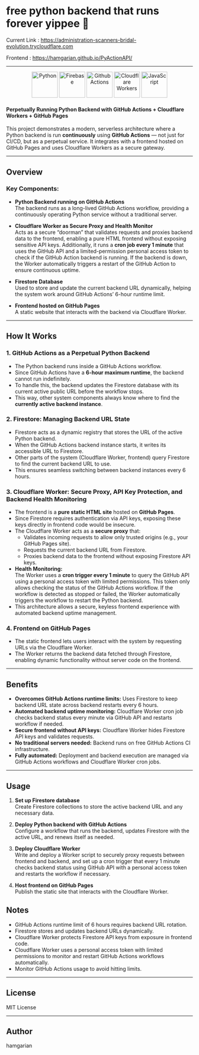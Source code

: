 # free python backend that runs forever yippee 🎉

Current Link : https://administration-scanners-bridal-evolution.trycloudflare.com

Frontend : https://hamgarian.github.io/PyActionAPI/

<hr>
<div align="center">
<a href="#bottom"><img width="70" src="https://raw.githubusercontent.com/marwin1991/profile-technology-icons/refs/heads/main/icons/python.png" alt="Python" title="Python"/></a>
<a href="#bottom"><img width="70" src="https://raw.githubusercontent.com/marwin1991/profile-technology-icons/refs/heads/main/icons/firebase.png" alt="Firebase" title="Firebase"/></a>
<a href="#bottom"><img width="70" src="https://github.com/user-attachments/assets/de095128-b6b6-4888-a12e-764f967208af" alt="Github Actions" title="Github Actions"/></a>
<a href="#bottom"><img width="70" src="https://github.com/user-attachments/assets/e66cdb58-fb18-4149-aa35-694e93962732" alt="Cloudflare Workers" title="Cloudflare Workers"/></a>
<a href="#bottom"><img width="70" src="https://raw.githubusercontent.com/marwin1991/profile-technology-icons/refs/heads/main/icons/javascript.png" alt="JavaScript" title="JavaScript"/></a>
</div>

#### Perpetually Running Python Backend with GitHub Actions + Cloudflare Workers + GitHub Pages

This project demonstrates a modern, serverless architecture where a Python backend is run **continuously** using **GitHub Actions** — not just for CI/CD, but as a perpetual service. It integrates with a frontend hosted on GitHub Pages and uses Cloudflare Workers as a secure gateway.

---

## Overview

### Key Components:

- **Python Backend running on GitHub Actions**  
  The backend runs as a long-lived GitHub Actions workflow, providing a continuously operating Python service without a traditional server.

- **Cloudflare Worker as Secure Proxy and Health Monitor**  
  Acts as a secure “doorman” that validates requests and proxies backend data to the frontend, enabling a pure HTML frontend without exposing sensitive API keys. Additionally, it runs a **cron job every 1 minute** that uses the GitHub API and a limited-permission personal access token to check if the GitHub Action backend is running. If the backend is down, the Worker automatically triggers a restart of the GitHub Action to ensure continuous uptime.

- **Firestore Database**  
  Used to store and update the current backend URL dynamically, helping the system work around GitHub Actions’ 6-hour runtime limit.

- **Frontend hosted on GitHub Pages**  
  A static website that interacts with the backend via Cloudflare Worker.

---

## How It Works

### 1. GitHub Actions as a Perpetual Python Backend

- The Python backend runs inside a GitHub Actions workflow.
- Since GitHub Actions have a **6-hour maximum runtime**, the backend cannot run indefinitely.
- To handle this, the backend updates the Firestore database with its current active public URL before the workflow stops.
- This way, other system components always know where to find the **currently active backend instance**.

### 2. Firestore: Managing Backend URL State

- Firestore acts as a dynamic registry that stores the URL of the active Python backend.
- When the GitHub Actions backend instance starts, it writes its accessible URL to Firestore.
- Other parts of the system (Cloudflare Worker, frontend) query Firestore to find the current backend URL to use.
- This ensures seamless switching between backend instances every 6 hours.

### 3. Cloudflare Worker: Secure Proxy, API Key Protection, and Backend Health Monitoring

- The frontend is a **pure static HTML site** hosted on **GitHub Pages**.
- Since Firestore requires authentication via API keys, exposing these keys directly in frontend code would be insecure.
- The Cloudflare Worker acts as a **secure proxy** that:
  - Validates incoming requests to allow only trusted origins (e.g., your GitHub Pages site).
  - Requests the current backend URL from Firestore.
  - Proxies backend data to the frontend without exposing Firestore API keys.
- **Health Monitoring:**  
  The Worker uses a **cron trigger every 1 minute** to query the GitHub API using a personal access token with limited permissions. This token only allows checking the status of the GitHub Actions workflow. If the workflow is detected as stopped or failed, the Worker automatically triggers the workflow to restart the Python backend.
- This architecture allows a secure, keyless frontend experience with automated backend uptime management.

### 4. Frontend on GitHub Pages

- The static frontend lets users interact with the system by requesting URLs via the Cloudflare Worker.
- The Worker returns the backend data fetched through Firestore, enabling dynamic functionality without server code on the frontend.

---


## Benefits

- **Overcomes GitHub Actions runtime limits:** Uses Firestore to keep backend URL state across backend restarts every 6 hours.
- **Automated backend uptime monitoring:** Cloudflare Worker cron job checks backend status every minute via GitHub API and restarts workflow if needed.
- **Secure frontend without API keys:** Cloudflare Worker hides Firestore API keys and validates requests.
- **No traditional servers needed:** Backend runs on free GitHub Actions CI infrastructure.
- **Fully automated:** Deployment and backend execution are managed via GitHub Actions workflows and Cloudflare Worker cron jobs.

---

## Usage

1. **Set up Firestore database**  
   Create Firestore collections to store the active backend URL and any necessary data.

2. **Deploy Python backend with GitHub Actions**  
   Configure a workflow that runs the backend, updates Firestore with the active URL, and renews itself as needed.

3. **Deploy Cloudflare Worker**  
   Write and deploy a Worker script to securely proxy requests between frontend and backend, and set up a cron trigger that every 1 minute checks backend status using GitHub API with a personal access token and restarts the workflow if necessary.

4. **Host frontend on GitHub Pages**  
   Publish the static site that interacts with the Cloudflare Worker.


## Notes

- GitHub Actions runtime limit of 6 hours requires backend URL rotation.
- Firestore stores and updates backend URLs dynamically.
- Cloudflare Worker protects Firestore API keys from exposure in frontend code.
- Cloudflare Worker uses a personal access token with limited permissions to monitor and restart GitHub Actions workflows automatically.
- Monitor GitHub Actions usage to avoid hitting limits.

---
## License

MIT License

---

## Author

hamgarian
